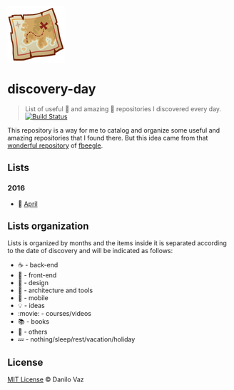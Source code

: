 ![discovery-day cover](https://raw.githubusercontent.com/danilovaz/discovery-day/master/assets/logo.png)

# discovery-day
> List of useful :punch: and amazing :pray: repositories I discovered every day.
[![Build Status](https://travis-ci.org/danilovaz/discovery-day.svg?branch=master)](https://travis-ci.org/danilovaz/discovery-day)

This repository is a way for me to catalog and organize some useful and amazing repositories that I found there. But this idea came from that [wonderful repository](https://github.com/fbeegle/discovery-log) of [fbeegle](https://github.com/fbeegle/).

## Lists

### 2016

* :calendar: [April](https://github.com/danilovaz/discovery-day/blob/master/2016/april.md)

## Lists organization

Lists is organized by months and the items inside it is separated according to the date of discovery and will be indicated as follows:

- :coffee: - back-end
- :beers: - front-end
- :art: - design
- :wrench: - architecture and tools
- :iphone: - mobile
- :bulb: - ideas
- :movie: - courses/videos
- :books: - books
- :lollipop: - others
- :zzz: - nothing/sleep/rest/vacation/holiday

## License

[MIT License](http://danilovaz.mit-license.org/) © Danilo Vaz